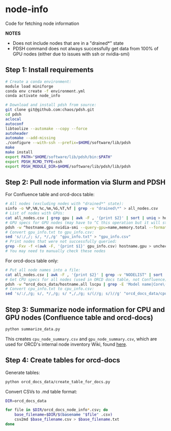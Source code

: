 # node-info
Code for fetching node information

**NOTES**
- Does not include nodes that are in a "drained*" state
- PDSH command does not always successfully get data from 100% of GPU nodes
  (either due to issues with ssh or nvidia-smi)

<!-- 
TODO:
- Reorganize everything so that the conflunce table information is in one
  dir and the orcd-docs info is in another dir
- Make GPU and CPU memory syntax consistent (add MiB)
-->

## Step 1: Install requirements

```bash
# Create a conda environment:
module load miniforge
conda env create -f environment.yml
conda activate node_info

# Download and install pdsh from source:
git clone git@github.com:chaos/pdsh.git
cd pdsh
aclocal
autoconf
libtoolize --automake --copy --force
autoheader
automake --add-missing
./configure --with-ssh --prefix=$HOME/software/lib/pdsh
make
make install
export PATH="$HOME/software/lib/pdsh/bin:$PATH"
export PDSH_RCMD_TYPE=ssh
export PDSH_MODULE_DIR=$HOME/software/lib/pdsh/lib/pdsh
```

## Step 2: Pull node information via Slurm and PDSH

For Confluence table and orcd-docs table:

```bash
# All nodes (excluding nodes with "drained*" state):
sinfo -o %P,%N,%c,%m,%G,%T,%f | grep -v "drained\*" > all_nodes.csv
# List of nodes with GPUs:
cat all_nodes.csv | grep gpu | awk -F , '{print $2}' | sort | uniq > hostname.gpu
# GPU specs for GPU nodes (may have to ^C this operation but it will still get data):
pdsh -w ^hostname.gpu nvidia-smi --query-gpu=name,memory.total --format=csv,noheader > gpu_info.txt
# Convert gpu_info.txt to gpu_info.csv:
sed 's/:/,/; s/, */,/g' "gpu_info.txt" > "gpu_info.csv"
# Print nodes that were not successfully queried:
grep -Fxv -f <(awk -F, '{print $1}' gpu_info.csv) hostname.gpu > unchecked_gpu_nodes.txt
# You may need to manually check these nodes
```

For orcd-docs table only:

```bash
# Put all node names into a file:
cat all_nodes.csv | awk -F , '{print $2}' | grep -v "NODELIST" | sort | uniq > orcd_docs_data/hostname.all
# Get CPU specs for all nodes (used in ORCD docs table, not Confluence):
pdsh -w ^orcd_docs_data/hostname.all lscpu | grep -E 'Model name|Core\(s\) per socket|Socket\(s\)' > orcd_docs_data/cpu_info.txt
# Convert cpu_info.txt to cpu_info.csv:
sed 's/:/,/g; s/, */,/g; s/ *,/,/g; s/(//g; s/)//g' "orcd_docs_data/cpu_info.txt" > "orcd_docs_data/cpu_info.csv"
```

## Step 3: Summarize node information for CPU and GPU nodes (Confluence table and orcd-docs)

```bash
python summarize_data.py
```
This creates `cpu_node_summary.csv` and `gpu_node_summary.csv`, which are used
for ORCD's internal node inventory Wiki, found [here](https://wikis.mit.edu/confluence/pages/viewpage.action?pageId=290272243).

## Step 4: Create tables for orcd-docs

Generate tables:

```bash
python orcd_docs_data/create_table_for_docs.py
```

Convert CSVs to .md table format:

```bash
DIR=orcd_docs_data

for file in $DIR/orcd_docs_node_info*.csv; do
    base_filename=$DIR/$(basename "$file" .csv)
    csv2md $base_filename.csv > $base_filename.txt
done
```

